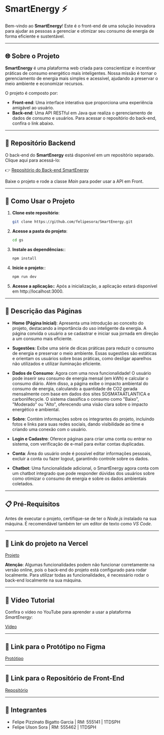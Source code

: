 # SmartEnergy ⚡

Bem-vindo ao **SmartEnergy**! Este é o front-end de uma solução inovadora para ajudar as pessoas a gerenciar e otimizar seu consumo de energia de forma eficiente e sustentável.

---

## 🌐 Sobre o Projeto

**SmartEnergy** é uma plataforma web criada para conscientizar e incentivar práticas de consumo energético mais inteligentes. Nossa missão é tornar o gerenciamento de energia mais simples e acessível, ajudando a preservar o meio ambiente e economizar recursos.

O projeto é composto por:
- **Front-end**: Uma interface interativa que proporciona uma experiência amigável ao usuário.
- **Back-end**: Uma API RESTful em Java que realiza o gerenciamento de dados de consumo e usuários. Para acessar o repositório do back-end, confira o link abaixo.

---

## 🔗 Repositório Backend

O back-end do **SmartEnergy** está disponível em um repositório separado. Clique aqui para acessá-lo:

👉 [Repositório do Back-end SmartEnergy](https://github.com/felipepizzinato/smart-energy-backend)

Baixe o projeto e rode a classe *Main* para poder usar a API em Front.

---

## 🚀 Como Usar o Projeto

1. **Clone este repositório**:
   ```bash
   git clone https://github.com/felipesora/SmartEnergy.git

2. **Acesse a pasta do projeto**:
   ```bash
   cd gs

3. **Instale as dependências:**:
   ```bash
   npm install

4. **Inicie o projeto:**:
   ```bash
   npm run dev

5. **Acesse a aplicação:**:
    Após a inicialização, a aplicação estará disponível em http://localhost:3000.

---

## 📄 Descrição das Páginas

- **Home (Página Inicial)**: Apresenta uma introdução ao conceito do projeto, destacando a importância do uso inteligente da energia. A página convida o usuário a se cadastrar e iniciar sua jornada em direção a um consumo mais eficiente.

- **Sugestões**: Exibe uma série de dicas práticas para reduzir o consumo de energia e preservar o meio ambiente. Essas sugestões são estáticas e orientam os usuários sobre boas práticas, como desligar aparelhos não utilizados e utilizar iluminação eficiente.

- **Dados de Consumo**: Agora com uma nova funcionalidade! O usuário pode inserir seu consumo de energia mensal (em kWh) e calcular o consumo diário. Além disso, a página exibe o impacto ambiental do consumo de energia, calculando a quantidade de CO2 gerada mensalmente com base em dados dos sites SOSMATAATLANTICA e carbonlifecycle. O sistema classifica o consumo como "Baixo", "Moderado" ou "Alto", oferecendo uma visão clara sobre o impacto energético e ambiental.

- **Sobre**: Contém informações sobre os integrantes do projeto, incluindo fotos e links para suas redes sociais, dando visibilidade ao time e criando uma conexão com o usuário.

- **Login e Cadastro**: Oferece páginas para criar uma conta ou entrar no sistema, com verificação de e-mail para evitar contas duplicadas.

- **Conta**: Área do usuário onde é possível editar informações pessoais, excluir a conta ou fazer logout, garantindo controle sobre os dados.

- **Chatbot**: Uma funcionalidade adicional, o SmartEnergy agora conta com um chatbot integrado que pode responder dúvidas dos usuários sobre como otimizar o consumo de energia e sobre os dados ambientais coletados.

---

## 📋 Pré-Requisitos

Antes de executar o projeto, certifique-se de ter o *Node.js* instalado na sua máquina. É recomendável também ter um editor de texto como *VS Code*.

---

## 🔗 Link do projeto na Vercel

[Projeto](https://smart-energy-three.vercel.app)

**Atenção**: Algumas funcionalidades podem não funcionar corretamente na versão online, pois o back-end do projeto está configurado para rodar localmente. Para utilizar todas as funcionalidades, é necessário rodar o back-end localmente na sua máquina.

---

## 🎥 Vídeo Tutorial

Confira o vídeo no YouTube para aprender a usar a plataforma *SmartEnergy*:


[Vídeo](https://youtu.be/BdUlbrngPpw)

---

## 🔗 Link para o Protótipo no Figma

[Protótipo](https://www.figma.com/design/qfNYpJsJYiuurcNFsI9qzU/Untitled?node-id=0-1&node-type=canvas&t=viyFV35rQ1rAcpI9-0)

---

## 🔗 Link para o Repositório de Front-End

[Repositório](https://github.com/felipesora/SmartEnergy)

---

## 👤 Integrantes

- Felipe Pizzinato Bigatto Garcia | RM: 555141 | 1TDSPH
- Felipe Ulson Sora | RM: 555462 | 1TDSPH

